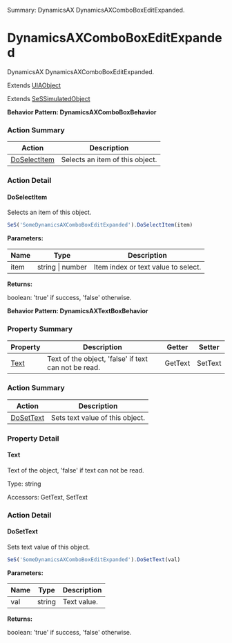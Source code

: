 Summary: DynamicsAX DynamicsAXComboBoxEditExpanded.

# DynamicsAXComboBoxEditExpanded

DynamicsAX DynamicsAXComboBoxEditExpanded.
 
Extends [UIAObject](UIAObject.md)

Extends [SeSSimulatedObject](SeSSimulatedObject.md)





**Behavior Pattern: DynamicsAXComboBoxBehavior**


<!-- ============================== property summary ========================== -->

  
<!-- ============================== action summary ========================== -->



### Action Summary

|  **Action** | **Description** | 
| ----------- | --------------- |
|  [DoSelectItem](#doselectitem) | Selects an item of this object. |




<!-- ============================== property detail ========================== -->
  
  
<!-- ============================== action detail ========================== -->
  
### Action Detail
    
<a name="DoSelectItem"></a>    
#### DoSelectItem

Selects an item of this object.

```javascript
SeS('SomeDynamicsAXComboBoxEditExpanded').DoSelectItem(item)
```


**Parameters:**

|  **Name** | **Type** | **Description** |
| ---------- | -------- | --------------- |
| item | string \| number |  Item index or text value  to select. |




**Returns:**

boolean: 'true' if success, 'false' otherwise.



<a name="see.also.dynamicsaxcomboboxeditexpanded.doselectitem"></a>

  




**Behavior Pattern: DynamicsAXTextBoxBehavior**


<!-- ============================== property summary ========================== -->

  

### Property Summary

| **Property** | **Description** | **Getter** | **Setter** |
| ------------ | --------------- | ---------- | ---------- |
| [Text](#text) | Text of the object, 'false' if text can not be read. | GetText | SetText |



  
<!-- ============================== action summary ========================== -->



### Action Summary

|  **Action** | **Description** | 
| ----------- | --------------- |
|  [DoSetText](#dosettext) | Sets text value of this object. |




<!-- ============================== property detail ========================== -->
  
### Property Detail
    
<a name="Text"></a>
#### Text


Text of the object, 'false' if text can not be read.

      
  
      
Type: string
      
      
Accessors: GetText, SetText
      
    
  
  
<!-- ============================== action detail ========================== -->
  
### Action Detail
    
<a name="DoSetText"></a>    
#### DoSetText

Sets text value of this object.

```javascript
SeS('SomeDynamicsAXComboBoxEditExpanded').DoSetText(val)
```


**Parameters:**

|  **Name** | **Type** | **Description** |
| ---------- | -------- | --------------- |
| val | string |  Text value. |




**Returns:**

boolean: 'true' if success, 'false' otherwise.



<a name="see.also.dynamicsaxcomboboxeditexpanded.dosettext"></a>

  


